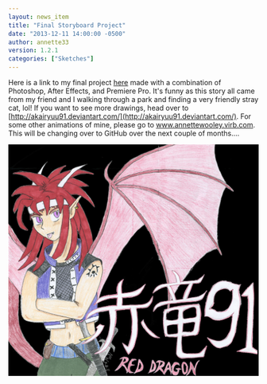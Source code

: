 ```yaml
---
layout: news_item
title: "Final Storyboard Project"
date: "2013-12-11 14:00:00 -0500"
author: annette33
version: 1.2.1
categories: ["Sketches"]
---
```

Here is a link to my final project [here](http://vimeo.com/81562998) made with a combination of Photoshop, After Effects, and Premiere Pro. It's funny as this story all came from my friend and I walking through a park and finding a very friendly stray cat, lol! If you want to see more drawings, head over to [http://akairyuu91.deviantart.com/](http://akairyuu91.deviantart.com/). For some other animations of mine, please go to www.annettewooley.virb.com. This will be changing over to GitHub over the next couple of months....

![AkaiRyuu91](/img/AkaiRyuu91.jpg)

